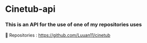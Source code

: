 # Cinetub-api

### This is an API for the use of one of my repositories uses

🚀 Repositories : https://github.com/Luuan11/cinetub
